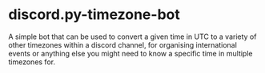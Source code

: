 # discord.py-timezone-bot
A simple bot that can be used to convert a given time in UTC to a variety of other timezones within a discord channel, for organising international events or anything else you might need to know a specific time in multiple timezones for. 
